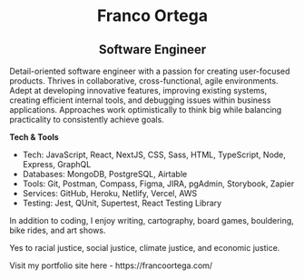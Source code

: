 <div>
    <h1 align="center">Franco Ortega</h1>
    <h2 align="center">Software Engineer</h2>
</div>
  
<p>
Detail-oriented software engineer with a passion for creating user-focused products. Thrives in collaborative, cross-functional, agile environments. Adept at developing innovative features, improving existing systems, creating efficient internal tools, and debugging issues within business applications. Approaches work optimistically to think big while balancing practicality to consistently achieve goals.
</p>

<p>
    <strong>Tech & Tools</strong>
    <ul>
        <li>Tech: JavaScript, React, NextJS, CSS, Sass, HTML, TypeScript, Node, Express, GraphQL</li>
        <li>Databases: MongoDB, PostgreSQL, Airtable</li>
        <li>Tools: Git, Postman, Compass, Figma, JIRA, pgAdmin, Storybook, Zapier</li>
        <li>Services: GitHub, Heroku, Netlify, Vercel, AWS</li>
        <li>Testing: Jest, QUnit, Supertest, React Testing Library</li>
    </ul>
</p>

<p>
In addition to coding, I enjoy writing, cartography, board games, bouldering, bike rides, and art shows.
</p>

<p>
Yes to racial justice, social justice, climate justice, and economic justice.
</p>

<p>
    Visit my portfolio site here - https://francoortega.com/
</p>

<!--
**franco-ortega/franco-ortega** is a ✨ _special_ ✨ repository because its `README.md` (this file) appears on your GitHub profile.
